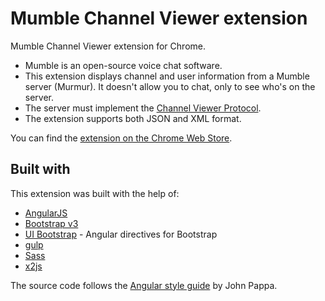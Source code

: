 # Mumble Channel Viewer extension

Mumble Channel Viewer extension for Chrome.
- Mumble is an open-source voice chat software.
- This extension displays channel and user information from a Mumble server (Murmur). It doesn't allow you to chat, only to see who's on the server.
- The server must implement the [Channel Viewer Protocol](http://wiki.mumble.info/wiki/Channel_Viewer_Protocol).
- The extension supports both JSON and XML format.

You can find the [extension on the Chrome Web Store](https://chrome.google.com/webstore/detail/mumble-channel-viewer/delalapmnpndmfopplmjegencdnddfcc).

## Built with

This extension was built with the help of:
- [AngularJS](https://angularjs.org/)
- [Bootstrap v3](http://getbootstrap.com/)
- [UI Bootstrap](http://angular-ui.github.io/bootstrap/) - Angular directives for Bootstrap
- [gulp](http://gulpjs.com/)
- [Sass](http://sass-lang.com/)
- [x2js](https://code.google.com/p/x2js/)

The source code follows the [Angular style guide](https://github.com/johnpapa/angular-styleguide) by John Pappa.
